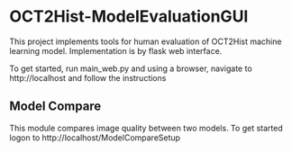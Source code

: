 # OCT2Hist-ModelEvaluationGUI
This project implements tools for human evaluation of OCT2Hist machine learning model.
Implementation is by flask web interface. 

To get started, run main_web.py and using a browser, navigate to http://localhost and follow the instructions

## Model Compare
This module compares image quality between two models.
To get started logon to http://localhost/ModelCompareSetup
